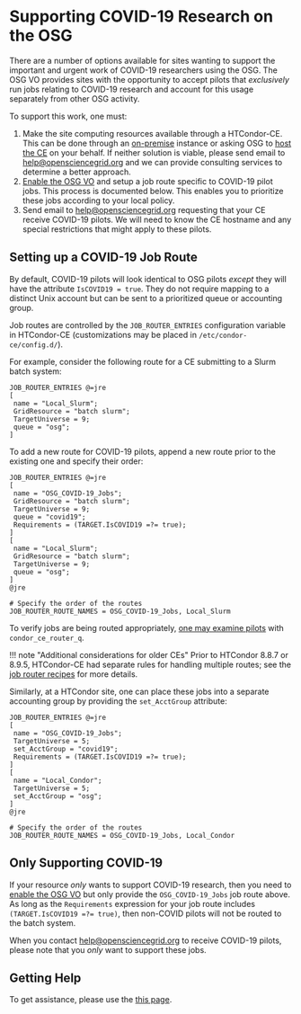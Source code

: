 
Supporting COVID-19 Research on the OSG
=======================================

There are a number of options available for sites wanting to support the
important and urgent work of COVID-19 researchers using the OSG.  The OSG VO
provides sites with the opportunity to accept pilots that _exclusively_ run
jobs relating to COVID-19 research and account for this usage separately
from other OSG activity.

To support this work, one must:

1. Make the site computing resources available through a HTCondor-CE.  This
can be done through an [on-premise](/compute-element/install-htcondor-ce/)
instance or asking OSG to [host the CE](/compute-element/hosted-ce/) on your
behalf.  If neither solution is viable, please send email to
<help@opensciencegrid.org> and we can provide consulting services to determine
a better approach.
2. [Enable the OSG VO](/security/lcmaps-voms-authentication/#configuring-the-lcmaps-voms-plugin)
and setup a job route specific to COVID-19 pilot jobs.
This process is documented below.  This enables you to prioritize these jobs
according to your local policy.
3. Send email to <help@opensciencegrid.org> requesting that your CE receive
COVID-19 pilots.  We will need to know the CE hostname and any special
restrictions that might apply to these pilots.

Setting up a COVID-19 Job Route
-------------------------------

By default, COVID-19 pilots will look identical to OSG pilots _except_ they
will have the attribute `IsCOVID19 = true`.  They do not require mapping to
a distinct Unix account but can be sent to a prioritized queue or accounting
group.

Job routes are controlled by the `JOB_ROUTER_ENTRIES` configuration variable
in HTCondor-CE (customizations may be placed in `/etc/condor-ce/config.d/`).

For example, consider the following route for a CE submitting to a Slurm batch
system:

```
JOB_ROUTER_ENTRIES @=jre
[
 name = "Local_Slurm";
 GridResource = "batch slurm";
 TargetUniverse = 9;
 queue = "osg";
]
```

To add a new route for COVID-19 pilots, append a new route
prior to the existing one and specify their order:

```hl_lines="2 3 4 5 6 7 8 17 18"
JOB_ROUTER_ENTRIES @=jre
[
 name = "OSG_COVID-19_Jobs";
 GridResource = "batch slurm";
 TargetUniverse = 9;
 queue = "covid19";
 Requirements = (TARGET.IsCOVID19 =?= true);
]
[
 name = "Local_Slurm";
 GridResource = "batch slurm";
 TargetUniverse = 9;
 queue = "osg";
]
@jre

# Specify the order of the routes
JOB_ROUTER_ROUTE_NAMES = OSG_COVID-19_Jobs, Local_Slurm
```

To verify jobs are being routed appropriately,
[one may examine pilots](/compute-element/troubleshoot-htcondor-ce/#condor_ce_router_q)
with `condor_ce_router_q`.

!!! note "Additional considerations for older CEs"
    Prior to HTCondor 8.8.7 or 8.9.5, HTCondor-CE had separate rules for handling
    multiple routes; see the
    [job router recipes](/compute-element/job-router-recipes#how-jobs-match-to-job-routes) for more
    details.

Similarly, at a HTCondor site, one can place these jobs into a
separate accounting group by providing the `set_AcctGroup` attribute:

```hl_lines="5 11"
JOB_ROUTER_ENTRIES @=jre
[
 name = "OSG_COVID-19_Jobs";
 TargetUniverse = 5;
 set_AcctGroup = "covid19";
 Requirements = (TARGET.IsCOVID19 =?= true);
]
[
 name = "Local_Condor";
 TargetUniverse = 5;
 set_AcctGroup = "osg";
]
@jre

# Specify the order of the routes
JOB_ROUTER_ROUTE_NAMES = OSG_COVID-19_Jobs, Local_Condor
```

Only Supporting COVID-19
------------------------

If your resource _only_ wants to support COVID-19 research, then you need
to [enable the OSG VO](/security/lcmaps-voms-authentication/#configuring-the-lcmaps-voms-plugin)
but only provide the `OSG_COVID-19_Jobs` job route above.  As long as the
`Requirements` expression for your job route includes
`(TARGET.IsCOVID19 =?= true)`, then non-COVID pilots will not be routed
to the batch system.

When you contact <help@opensciencegrid.org> to receive COVID-19 pilots,
please note that you _only_ want to support these jobs.

Getting Help
------------

To get assistance, please use the [this page](/common/help).
